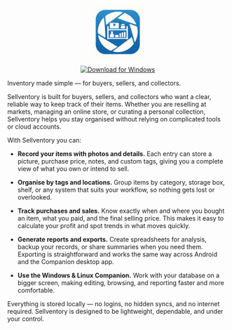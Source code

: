 <p align="center">
  <img src="Sellventory-icon-final.png" alt="Sellventory logo" width="120">
</p>
<p align="center">
  <a href="https://github.com/PeacheyByte/sellventory-companion/releases/latest/download/sellventory.exe">
    <img src="https://img.shields.io/badge/Download-Windows%20EXE-blue?style=for-the-badge&logo=windows" alt="Download for Windows">
  </a>
</p>
Inventory made simple — for buyers, sellers, and collectors.

Sellventory is built for buyers, sellers, and collectors who want a clear, reliable way to keep track of their items. Whether you are reselling at markets, managing an online store, or curating a personal collection, Sellventory helps you stay organised without relying on complicated tools or cloud accounts.

With Sellventory you can:

- **Record your items with photos and details.** Each entry can store a picture, purchase price, notes, and custom tags, giving you a complete view of what you own or intend to sell.

- **Organise by tags and locations.** Group items by category, storage box, shelf, or any system that suits your workflow, so nothing gets lost or overlooked.

- **Track purchases and sales.** Know exactly when and where you bought an item, what you paid, and the final selling price. This makes it easy to calculate your profit and spot trends in what moves quickly.

- **Generate reports and exports.** Create spreadsheets for analysis, backup your records, or share summaries when you need them. Exporting is straightforward and works the same way across Android and the Companion desktop app.

- **Use the Windows & Linux Companion.** Work with your database on a bigger screen, making editing, browsing, and reporting faster and more comfortable.

Everything is stored locally — no logins, no hidden syncs, and no internet required. Sellventory is designed to be lightweight, dependable, and under your control.
